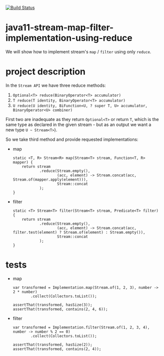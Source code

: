 [![Build Status](https://travis-ci.com/mtumilowicz/java11-stream-map-filter-implementation-using-reduce.svg?branch=master)](https://travis-ci.com/mtumilowicz/java11-stream-map-filter-implementation-using-reduce)

# java11-stream-map-filter-implementation-using-reduce
We will show how to implement stream's `map` / `filter` 
using only `reduce`.

# project description
In the `Stream API` we have three reduce methods:
1. `Optional<T> reduce(BinaryOperator<T> accumulator)`
1. `T reduce(T identity, BinaryOperator<T> accumulator)`
1. `U reduce(U identity,
            BiFunction<U, ? super T, U> accumulator,
            BinaryOperator<U> combiner)`
                    
First two are inadequate as they return `Optional<T>` or
return `T`, which is the same type as declared in the given stream - but as an output we want a new type `U ~ Stream<T>`).

So we take third method and provide requested implementations:
* map
    ```
    static <T, R> Stream<R> map(Stream<T> stream, Function<T, R> mapper) {
        return stream
                .reduce(Stream.empty(),
                        (acc, element) -> Stream.concat(acc, Stream.of(mapper.apply(element))),
                        Stream::concat
                );
    }
    ```
* filter
    ```
    static <T> Stream<T> filter(Stream<T> stream, Predicate<T> filter) {
        return stream
                .reduce(Stream.empty(),
                        (acc, element) -> Stream.concat(acc, filter.test(element) ? Stream.of(element) : Stream.empty()),
                        Stream::concat
                );
    }
    ```
# tests
* map
    ```
    var transformed = Implementation.map(Stream.of(1, 2, 3), number -> 2 * number)
            .collect(Collectors.toList());
    
    assertThat(transformed, hasSize(3));
    assertThat(transformed, contains(2, 4, 6));
    ```
* filter
    ```
    var transformed = Implementation.filter(Stream.of(1, 2, 3, 4), number -> number % 2 == 0)
            .collect(Collectors.toList());
    
    assertThat(transformed, hasSize(2));
    assertThat(transformed, contains(2, 4));
    ```
